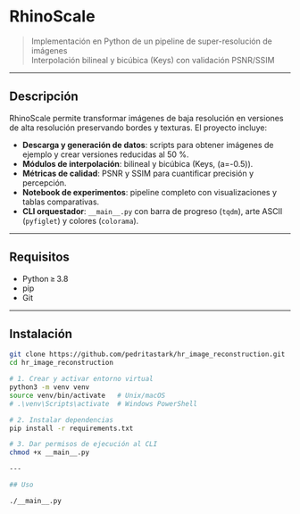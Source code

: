 # RhinoScale

> Implementación en Python de un pipeline de super-resolución de imágenes  
> Interpolación bilineal y bicúbica (Keys) con validación PSNR/SSIM

---

## Descripción

RhinoScale permite transformar imágenes de baja resolución en versiones de alta resolución preservando bordes y texturas. El proyecto incluye:

- **Descarga y generación de datos**: scripts para obtener imágenes de ejemplo y crear versiones reducidas al 50 %.  
- **Módulos de interpolación**: bilineal y bicúbica (Keys, \(a=-0.5\)).  
- **Métricas de calidad**: PSNR y SSIM para cuantificar precisión y percepción.  
- **Notebook de experimentos**: pipeline completo con visualizaciones y tablas comparativas.  
- **CLI orquestador**: `__main__.py` con barra de progreso (`tqdm`), arte ASCII (`pyfiglet`) y colores (`colorama`).

---

## Requisitos

- Python ≥ 3.8  
- pip  
- Git  

---

## Instalación

```bash
git clone https://github.com/pedritastark/hr_image_reconstruction.git
cd hr_image_reconstruction

# 1. Crear y activar entorno virtual
python3 -m venv venv
source venv/bin/activate   # Unix/macOS
# .\venv\Scripts\activate  # Windows PowerShell

# 2. Instalar dependencias
pip install -r requirements.txt

# 3. Dar permisos de ejecución al CLI
chmod +x __main__.py

---

## Uso 

./__main__.py
